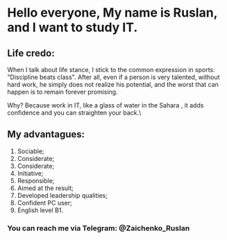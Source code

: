 # Hello everyone, My name is Ruslan, and I want to study IT.
## Life credo:
When I talk about life stance, I stick to the common
expression in sports: "Discipline beats class". After all, even if a
person is very talented, without hard work, he simply does not
realize his potential, and the worst that can happen is to remain
forever promising.

Why? Because work in IT, like a glass of water in the Sahara  , it adds confidence and you can straighten your back.\
## My advantagues:
1. Sociable;
2. Considerate;
3. Considerate;
4. Initiative;
5. Responsible;
6. Aimed at the result;
7. Developed leadership qualities;
8. Confident PC user;
9. English level B1.

### You can reach me via Telegram: @Zaichenko_Ruslan
